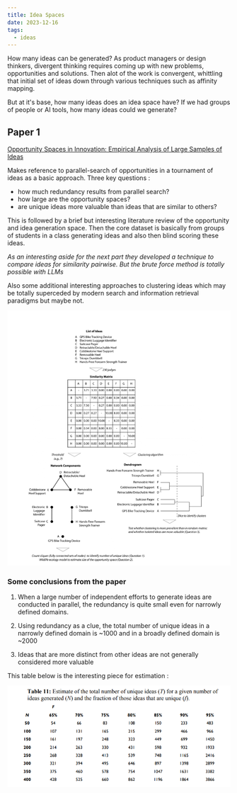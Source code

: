 ```yaml
---
title: Idea Spaces
date: 2023-12-16
tags:
  - ideas
---
```


How many ideas can be generated? As product managers or design thinkers, divergent thinking requires coming up with new problems, opportunities and solutions. Then alot of the work is convergent, whittling that initial set of ideas down through various techniques such as affinity mapping.

But at it's base, how many ideas does an idea space have? If we had groups of people or AI tools, how many ideas could we generate?

## Paper 1

[Opportunity Spaces in Innovation: Empirical Analysis of Large Samples of Ideas](https://dx.doi.org/10.2139/ssrn.1503103)

Makes reference to parallel-search of opportunities in a tournament of ideas as a basic approach. Three key questions :

- how much redundancy results from parallel search?
- how large are the opportunity spaces?
- are unique ideas more valuable than ideas that are similar to others?

This is followed by a brief but interesting literature review of the opportunity and idea generation space. Then the core dataset is basically from groups of students in a class generating ideas and also then blind scoring these ideas.

_As an interesting aside for the next part they developed a technique to compare ideas for similarity pairwise. But the brute force method is totally possible with LLMs_

Also some additional interesting approaches to clustering ideas which may be totally superceded by modern search and information retrieval paradigms but maybe not.

![Similarity](../blog_assets/similarity.png)

### Some conclusions from the paper

1. When a large number of independent efforts to generate ideas are conducted in parallel, the redundancy is quite small even for narrowly defined domains.

2. Using redundancy as a clue, the total number of unique ideas in a narrowly defined domain is ~1000 and in a broadly defined domain is ~2000

3. Ideas that are more distinct from other ideas are not generally considered more valuable

This table below is the interesting piece for estimation :

![Idea Space](../blog_assets/idea_space_1.png)

